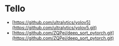 # Tello
* [https://github.com/ultralytics/yolov5](https://github.com/ultralytics/yolov5.git)
* [https://github.com/ZQPei/deep_sort_pytorch.git](https://github.com/ZQPei/deep_sort_pytorch.git)
